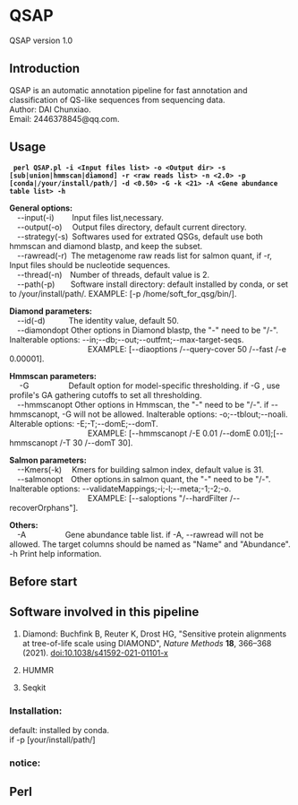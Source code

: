 # QSAP
QSAP version 1.0  

## Introduction

QSAP is an automatic annotation pipeline for fast annotation and classification of QS-like sequences from sequencing data.  
Author: DAI Chunxiao.  
Email: 2446378845\@qq.com.

## Usage  

**` perl QSAP.pl -i <Input files list> -o <Output dir> -s [sub|union|hmmscan|diamond] -r <raw reads list> -n <2.0> -p [conda|/your/install/path/] -d <0.50> -G -k <21> -A <Gene abundance table list> -h`**
   
**General options:**  
&emsp;--input(-i)&emsp;&emsp; Input files list,necessary.  
&emsp;--output(-o)&emsp; Output files directory, default current directory.  
&emsp;--strategy(-s)&ensp;Softwares used for extrated QSGs, default use both hmmscan and diamond blastp, and keep the subset.  
&emsp;--rawread(-r)&ensp;The metagenome raw reads list for salmon quant, if -r, Input files should be nucleotide sequences.  
&emsp;--thread(-n)&emsp;Number of threads, default value is 2.  
&emsp;--path(-p)&emsp;&emsp;Software install directory: default installed by conda, or set to /your/install/path/. EXAMPLE: [-p /home/soft_for_qsg/bin/].  

**Diamond parameters:**  
 &emsp;--id(-d)&emsp;&emsp;&emsp;The identity value, default 50.  
 &emsp;--diamondopt  Other options in Diamond blastp, the "-" need to be "/-". Inalterable options: --in;--db;--out;--outfmt;--max-target-seqs.   
&emsp;&emsp;&emsp;&emsp;&emsp;&emsp;&emsp;&emsp;&emsp;&emsp;EXAMPLE: [--diaoptions /--query-cover 50 /--fast /-e 0.00001].  

**Hmmscan parameters:**  
 &emsp; -G &emsp;&emsp;&emsp;&emsp;&ensp; Default option for model-specific thresholding. if -G , use profile's GA gathering cutoffs to set all thresholding.  
 &emsp;--hmmscanopt     Other options in Hmmscan, the "-" need to be "/-". if --hmmscanopt, -G will not be allowed. Inalterable options: -o;--tblout;--noali. Alterable options: -E;-T;--domE;--domT.  
&emsp;&emsp;&emsp;&emsp;&emsp;&emsp;&emsp;&emsp;&emsp;&emsp;EXAMPLE: [--hmmscanopt /-E 0.01 /--domE 0.01];[--hmmscanopt /-T 30 /--domT 30].

**Salmon parameters:**  
  &emsp;--Kmers(-k) &emsp;Kmers for building salmon index, default value is 31.  
  &emsp;--salmonopt&emsp;Other options.in salmon quant, the "-" need to be "/-". Inalterable options: --validateMappings;-i;-l;--meta;-1;-2;-o.  
 &emsp;&emsp;&emsp;&emsp;&emsp;&emsp;&emsp;&emsp;&emsp;&emsp;EXAMPLE: [--saloptions "/--hardFilter /--recoverOrphans"].

**Others:**  
 &emsp;-A&emsp;&emsp;&emsp;&emsp;&emsp;Gene abundance table list. if -A, --rawread will not be allowed. The target columns should be named as "Name" and "Abundance".  
 -h               Print help information.
 
## Before start
## Software involved in this pipeline  
1. Diamond: Buchfink B, Reuter K, Drost HG, \"Sensitive protein alignments at tree-of-life
    scale using DIAMOND\", *Nature Methods* **18**, 366–368 (2021).
    [doi:10.1038/s41592-021-01101-x](https://doi.org/10.1038/s41592-021-01101-x)
2. HUMMR
 
3. Seqkit  
### Installation: 
default: installed by conda.  
if -p \[your/install/path/\]
### notice:

## Perl 
